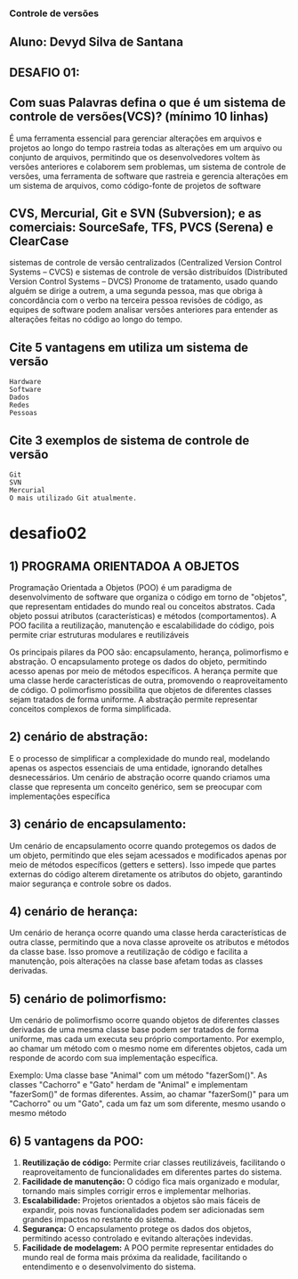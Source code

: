 ### Controle de versões ###

## Aluno: Devyd Silva de Santana ##


## DESAFIO 01:

## Com suas Palavras defina o que é um sistema de controle de versões(VCS)? (mínimo 10 linhas)
É uma ferramenta essencial para gerenciar alterações em arquivos e projetos ao longo do tempo
rastreia todas as alterações em um arquivo ou conjunto de arquivos, 
permitindo que os desenvolvedores voltem às versões anteriores e colaborem sem problemas,
um sistema de controle de versões, uma ferramenta de software que rastreia e gerencia
 alterações em um sistema de arquivos, como código-fonte de projetos de software
## CVS, Mercurial, Git e SVN (Subversion); e as comerciais: SourceSafe, TFS, PVCS (Serena) e ClearCase
sistemas de controle de versão centralizados (Centralized Version Control Systems – CVCS) e 
sistemas de controle de versão distribuídos (Distributed Version Control Systems – DVCS)
Pronome de tratamento, usado quando alguém se dirige a outrem, a uma segunda pessoa, 
mas que obriga à concordância com o verbo na terceira pessoa
revisões de código, as equipes de software podem analisar 
versões anteriores para entender as alterações feitas no código ao longo do tempo.
## Cite 5 vantagens em utiliza um sistema de versão 
    Hardware
    Software
    Dados
    Redes
    Pessoas
## Cite 3 exemplos de sistema de controle de versão
	Git
	SVN
	Mercurial
	O mais utilizado Git atualmente.

# desafio02
## 1) PROGRAMA ORIENTADOA A OBJETOS
Programação Orientada a Objetos (POO) é um paradigma de desenvolvimento de software que organiza o código em torno de "objetos", que representam entidades do mundo real ou conceitos abstratos. Cada objeto possui atributos (características) e métodos (comportamentos). A POO facilita a reutilização, manutenção e escalabilidade do código, pois permite criar estruturas modulares e reutilizáveis

Os principais pilares da POO são: encapsulamento, herança, polimorfismo e abstração. O encapsulamento protege os dados do objeto, permitindo acesso apenas por meio de métodos específicos. A herança permite que uma classe herde características de outra, promovendo o reaproveitamento de código. O polimorfismo possibilita que objetos de diferentes classes sejam tratados de forma uniforme. A abstração permite representar conceitos complexos de forma simplificada.

## 2) cenário de abstração:
E o processo de simplificar a complexidade do mundo real, modelando apenas os aspectos essenciais de uma entidade, ignorando detalhes desnecessários. Um cenário de abstração ocorre quando criamos uma classe que representa um conceito genérico, sem se preocupar com implementações específica

## 3) cenário de encapsulamento:
Um cenário de encapsulamento ocorre quando protegemos os dados de um objeto, permitindo que eles sejam acessados e modificados apenas por meio de métodos específicos (getters e setters). Isso impede que partes externas do código alterem diretamente os atributos do objeto, garantindo maior segurança e controle sobre os dados.

## 4) cenário de herança:
Um cenário de herança ocorre quando uma classe herda características de outra classe, permitindo que a nova classe aproveite os atributos e métodos da classe base. Isso promove a reutilização de código e facilita a manutenção, pois alterações na classe base afetam todas as classes derivadas.

## 5) cenário de polimorfismo:
Um cenário de polimorfismo ocorre quando objetos de diferentes classes derivadas de uma mesma classe base podem ser tratados de forma uniforme, mas cada um executa seu próprio comportamento. Por exemplo, ao chamar um método com o mesmo nome em diferentes objetos, cada um responde de acordo com sua implementação específica.

Exemplo: Uma classe base "Animal" com um método "fazerSom()". As classes "Cachorro" e "Gato" herdam de "Animal" e implementam "fazerSom()" de formas diferentes. Assim, ao chamar "fazerSom()" para um "Cachorro" ou um "Gato", cada um faz um som diferente, mesmo usando o mesmo método



## 6) 5 vantagens da POO:

1. **Reutilização de código:** Permite criar classes reutilizáveis, facilitando o reaproveitamento de funcionalidades em diferentes partes do sistema.
2. **Facilidade de manutenção:** O código fica mais organizado e modular, tornando mais simples corrigir erros e implementar melhorias.
3. **Escalabilidade:** Projetos orientados a objetos são mais fáceis de expandir, pois novas funcionalidades podem ser adicionadas sem grandes impactos no restante do sistema.
4. **Segurança:** O encapsulamento protege os dados dos objetos, permitindo acesso controlado e evitando alterações indevidas.
5. **Facilidade de modelagem:** A POO permite representar entidades do mundo real de forma mais próxima da realidade, facilitando o entendimento e o desenvolvimento do sistema.

